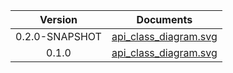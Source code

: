 | Version | Documents |
|:---:|---|
| 0.2.0-SNAPSHOT |[api_class_diagram.svg](0.2.0-SNAPSHOT/api_class_diagram.svg)<br/>|
| 0.1.0 |[api_class_diagram.svg](0.1.0/api_class_diagram.svg)<br/>|
